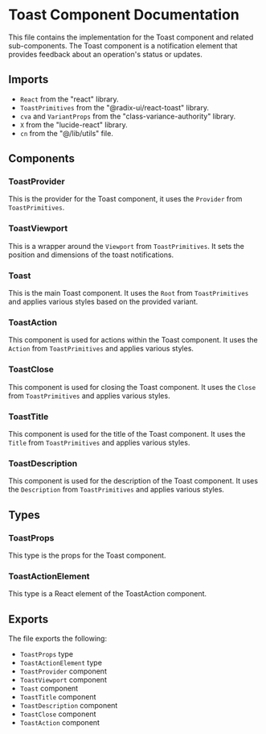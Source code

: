 # Toast Component Documentation

This file contains the implementation for the Toast component and related sub-components. The Toast component is a notification element that provides feedback about an operation's status or updates.

## Imports

- `React` from the "react" library.
- `ToastPrimitives` from the "@radix-ui/react-toast" library.
- `cva` and `VariantProps` from the "class-variance-authority" library.
- `X` from the "lucide-react" library.
- `cn` from the "@/lib/utils" file.

## Components

### ToastProvider

This is the provider for the Toast component, it uses the `Provider` from `ToastPrimitives`.

### ToastViewport

This is a wrapper around the `Viewport` from `ToastPrimitives`. It sets the position and dimensions of the toast notifications.

### Toast

This is the main Toast component. It uses the `Root` from `ToastPrimitives` and applies various styles based on the provided variant.

### ToastAction

This component is used for actions within the Toast component. It uses the `Action` from `ToastPrimitives` and applies various styles.

### ToastClose

This component is used for closing the Toast component. It uses the `Close` from `ToastPrimitives` and applies various styles.

### ToastTitle

This component is used for the title of the Toast component. It uses the `Title` from `ToastPrimitives` and applies various styles.

### ToastDescription

This component is used for the description of the Toast component. It uses the `Description` from `ToastPrimitives` and applies various styles.

## Types

### ToastProps

This type is the props for the Toast component.

### ToastActionElement

This type is a React element of the ToastAction component.

## Exports

The file exports the following:

- `ToastProps` type
- `ToastActionElement` type
- `ToastProvider` component
- `ToastViewport` component
- `Toast` component
- `ToastTitle` component
- `ToastDescription` component
- `ToastClose` component
- `ToastAction` component